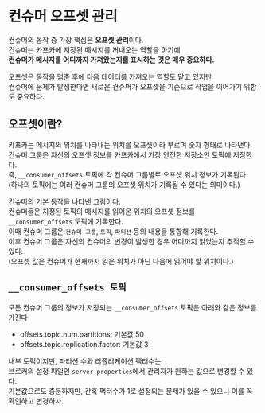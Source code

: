 # 컨슈머 오프셋 관리 

컨슈머의 동작 중 가장 핵심은 **오프셋 관리**이다.   
컨슈머는 카프카에 저장된 메시지를 꺼내오는 역할을 하기에   
**컨슈머가 메시지를 어디까지 가져왔는지를 표시하는 것은 매우 중요하다.**    
      
오프셋은 동작을 멈춘 후에 다음 데이터를 가져오는 역할도 맡고 있지만        
컨슈머에 문제가 발생한다면 새로운 컨슈머가 오프셋을 기준으로 작업을 이어가기 위함도 중요하다.         
  
## 오프셋이란?
카프카는 메시지의 위치를 나타내는 위치를 오프셋이라 부르며 숫자 형태로 나타낸다.                
컨슈머 그룹은 자신의 오프셋 정보를 카프카에서 가장 안전한 저장소인 토픽에 저장한다.          
즉, `__consumer_offsets` 토픽에 각 컨슈머 그룹별로 오프셋 위치 정보가 기록된다.     
(하나의 토픽에는 여러 컨슈머 그룹의 오프셋 위치가 기록될 수 있다는 의미이다.)    
      
[](#asd)  
   
컨슈머의 기본 동작을 나타낸 그림이다.     
컨슈머들은 지정된 토픽의 메시지를 읽어온 위치의 오프셋 정보를 `__consumer_offsets` 토픽에 기록한다.     
이때 컨슈머 그룹은 `컨슈머 그룹`, `토픽`, `파티션` 등의 내용을 통합해 기록한다.        
이후 컨슈머 그룹은 자신의 컨슈머의 변경이 발생한 경우 어디까지 읽었는지 추적할 수 있다.     
(오프셋 값은 컨슈머가 현재까지 읽은 위치가 아닌 다음에 읽어야 할 위치이다.)   
    
## `__consumer_offsets 토픽`
모든 컨슈머 그룹의 정보가 저장되는 `__consumer_offsets` 토픽은 아래와 같은 정보를 가진다   
    
* offsets.topic.num.partitions: 기본값 50
* offsets.topic.replication.factor: 기본값 3
     
내부 토픽이지만, 파티션 수와 리플리케이션 팩터수는         
브로커의 설정 파일인 `server.properties`에서 관리자가 원하는 값으로 변경할 수 있다.       
기본값으로도 충분하지만, 간혹 팩터수가 1로 설정되는 문제가 있을 수 있으니 이를 꼭 확인하고 변경하자.    

